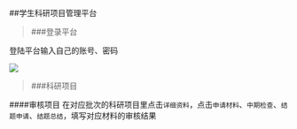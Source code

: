 ##学生科研项目管理平台
>###登录平台

登陆平台输入自己的账号、密码

![](http://i.imgur.com/pL3gK89.jpg)


>###科研项目

####审核项目
在对应批次的科研项目里点击`详细资料`，点击`申请材料`、`中期检查`、`结题申请`、`结题总结`，填写对应材料的审核结果

